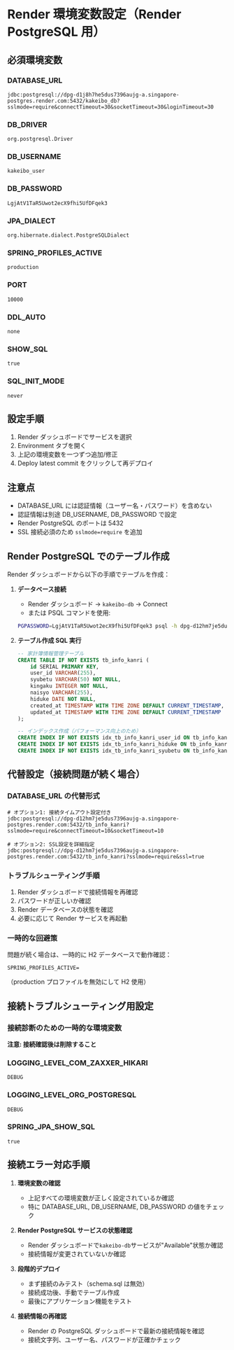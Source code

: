 # Render 環境変数設定（Render PostgreSQL 用）

## 必須環境変数

### DATABASE_URL

```
jdbc:postgresql://dpg-d1j8h7he5dus7396aujg-a.singapore-postgres.render.com:5432/kakeibo_db?sslmode=require&connectTimeout=30&socketTimeout=30&loginTimeout=30
```

### DB_DRIVER

```
org.postgresql.Driver
```

### DB_USERNAME

```
kakeibo_user
```

### DB_PASSWORD

```
LgjAtV1TaR5Uwot2ecX9fhi5UfDFqek3
```

### JPA_DIALECT

```
org.hibernate.dialect.PostgreSQLDialect
```

### SPRING_PROFILES_ACTIVE

```
production
```

### PORT

```
10000
```

### DDL_AUTO

```
none
```

### SHOW_SQL

```
true
```

### SQL_INIT_MODE

```
never
```

## 設定手順

1. Render ダッシュボードでサービスを選択
2. Environment タブを開く
3. 上記の環境変数を一つずつ追加/修正
4. Deploy latest commit をクリックして再デプロイ

## 注意点

- DATABASE_URL には認証情報（ユーザー名・パスワード）を含めない
- 認証情報は別途 DB_USERNAME, DB_PASSWORD で設定
- Render PostgreSQL のポートは 5432
- SSL 接続必須のため `sslmode=require` を追加

## Render PostgreSQL でのテーブル作成

Render ダッシュボードから以下の手順でテーブルを作成：

1. **データベース接続**

   - Render ダッシュボード → `kakeibo-db` → Connect
   - または PSQL コマンドを使用:

   ```bash
   PGPASSWORD=LgjAtV1TaR5Uwot2ecX9fhi5UfDFqek3 psql -h dpg-d12hm7je5dus7396aujg-a.singapore-postgres.render.com -U kakeibo_user tb_info_kanri
   ```

2. **テーブル作成 SQL 実行**

   ```sql
   -- 家計簿情報管理テーブル
   CREATE TABLE IF NOT EXISTS tb_info_kanri (
       id SERIAL PRIMARY KEY,
       user_id VARCHAR(255),
       syubetu VARCHAR(50) NOT NULL,
       kingaku INTEGER NOT NULL,
       naisyo VARCHAR(255),
       hiduke DATE NOT NULL,
       created_at TIMESTAMP WITH TIME ZONE DEFAULT CURRENT_TIMESTAMP,
       updated_at TIMESTAMP WITH TIME ZONE DEFAULT CURRENT_TIMESTAMP
   );

   -- インデックス作成（パフォーマンス向上のため）
   CREATE INDEX IF NOT EXISTS idx_tb_info_kanri_user_id ON tb_info_kanri(user_id);
   CREATE INDEX IF NOT EXISTS idx_tb_info_kanri_hiduke ON tb_info_kanri(hiduke);
   CREATE INDEX IF NOT EXISTS idx_tb_info_kanri_syubetu ON tb_info_kanri(syubetu);
   ```

## 代替設定（接続問題が続く場合）

### DATABASE_URL の代替形式

```
# オプション1: 接続タイムアウト設定付き
jdbc:postgresql://dpg-d12hm7je5dus7396aujg-a.singapore-postgres.render.com:5432/tb_info_kanri?sslmode=require&connectTimeout=10&socketTimeout=10

# オプション2: SSL設定を詳細指定
jdbc:postgresql://dpg-d12hm7je5dus7396aujg-a.singapore-postgres.render.com:5432/tb_info_kanri?sslmode=require&ssl=true
```

### トラブルシューティング手順

1. Render ダッシュボードで接続情報を再確認
2. パスワードが正しいか確認
3. Render データベースの状態を確認
4. 必要に応じて Render サービスを再起動

### 一時的な回避策

問題が続く場合は、一時的に H2 データベースで動作確認：

```
SPRING_PROFILES_ACTIVE=
```

（production プロファイルを無効にして H2 使用）

## 接続トラブルシューティング用設定

### 接続診断のための一時的な環境変数

**注意: 接続確認後は削除すること**

### LOGGING_LEVEL_COM_ZAXXER_HIKARI

```
DEBUG
```

### LOGGING_LEVEL_ORG_POSTGRESQL

```
DEBUG
```

### SPRING_JPA_SHOW_SQL

```
true
```

## 接続エラー対応手順

1. **環境変数の確認**

   - 上記すべての環境変数が正しく設定されているか確認
   - 特に DATABASE_URL, DB_USERNAME, DB_PASSWORD の値をチェック

2. **Render PostgreSQL サービスの状態確認**

   - Render ダッシュボードで`kakeibo-db`サービスが"Available"状態か確認
   - 接続情報が変更されていないか確認

3. **段階的デプロイ**

   - まず接続のみテスト（schema.sql は無効）
   - 接続成功後、手動でテーブル作成
   - 最後にアプリケーション機能をテスト

4. **接続情報の再確認**
   - Render の PostgreSQL ダッシュボードで最新の接続情報を確認
   - 接続文字列、ユーザー名、パスワードが正確かチェック
